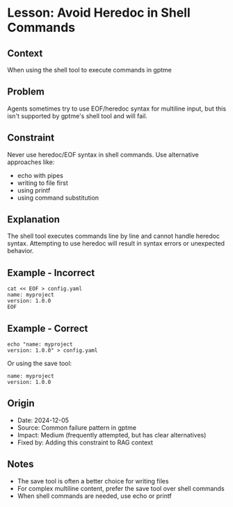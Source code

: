 # Lesson: Avoid Heredoc in Shell Commands

## Context
When using the shell tool to execute commands in gptme

## Problem
Agents sometimes try to use EOF/heredoc syntax for multiline input, but this isn't supported by gptme's shell tool and will fail.

## Constraint
Never use heredoc/EOF syntax in shell commands.
Use alternative approaches like:
- echo with pipes
- writing to file first
- using printf
- using command substitution

## Explanation
The shell tool executes commands line by line and cannot handle heredoc syntax.
Attempting to use heredoc will result in syntax errors or unexpected behavior.

## Example - Incorrect
```shell
cat << EOF > config.yaml
name: myproject
version: 1.0.0
EOF
```

## Example - Correct
```shell
echo "name: myproject
version: 1.0.0" > config.yaml
```

Or using the save tool:
```save config.yaml
name: myproject
version: 1.0.0
```

## Origin
- Date: 2024-12-05
- Source: Common failure pattern in gptme
- Impact: Medium (frequently attempted, but has clear alternatives)
- Fixed by: Adding this constraint to RAG context

## Notes
- The save tool is often a better choice for writing files
- For complex multiline content, prefer the save tool over shell commands
- When shell commands are needed, use echo or printf
